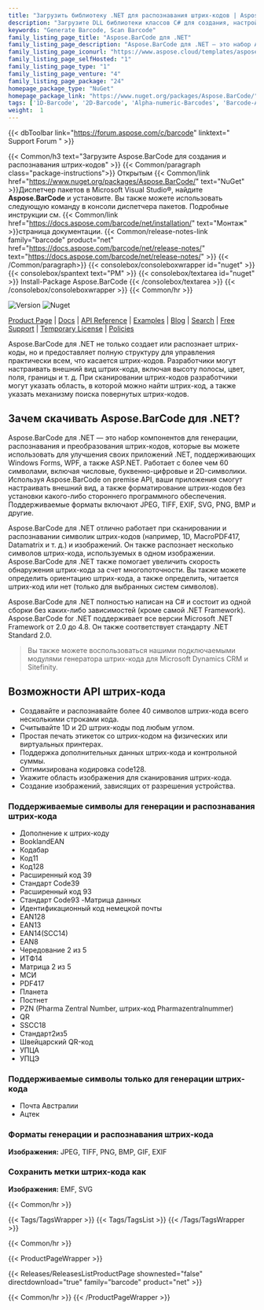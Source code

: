 ```yaml
---
title: "Загрузить библиотеку .NET для распознавания штрих-кодов | Aspose.BarCode"
description: "Загрузите DLL библиотеки классов C# для создания, настройки и распознавания штрих-кодов через локальный API .NET. Поддерживает 1D (линейные), 2D и почтовые штрих-коды."
keywords: "Generate Barcode, Scan Barcode"
family_listing_page_title: "Aspose.BarCode для .NET"
family_listing_page_description: "Aspose.BarCode для .NET — это набор API штрих-кодов для создания и распознавания одномерных и двухмерных штрих-кодов из нескольких типов изображений под любым углом. Он написан на управляемом C#, что позволяет разработчикам легко добавлять функции генерации и распознавания штрих-кода в свои приложения .NET."
family_listing_page_iconurl: "https://www.aspose.cloud/templates/aspose/App_Themes/V3/images/barcode/272x272/aspose_barcode-for-net-min.png"
family_listing_page_selfHosted: "1"
family_listing_page_type: "1"
family_listing_page_venture: "4"
family_listing_page_package: "24"
homepage_package_type: "NuGet"
homepage_package_link: "https://www.nuget.org/packages/Aspose.BarCode/"
tags: ['1D-Barcode', '2D-Barcode', 'Alpha-numeric-Barcodes', 'Barcode-API', 'Barcode-symbologies']
weight:  1
---
```


{{< dbToolbar link="https://forum.aspose.com/c/barcode" linktext=" Support Forum " >}}

{{< Common/h3 text="Загрузите Aspose.BarCode для создания и распознавания штрих-кодов"  >}}
{{< Common/paragraph class="package-instructions">}}
Открытым
{{< Common/link href="https://www.nuget.org/packages/Aspose.BarCode/" text="NuGet"  >}}Диспетчер пакетов в Microsoft Visual Studio®, найдите <b>Aspose.BarCode</b> и установите. Вы также можете использовать следующую команду в консоли диспетчера пакетов. Подробные инструкции см.
{{< Common/link href="https://docs.aspose.com/barcode/net/installation/" text="Монтаж"  >}}страница документации.
{{< Common/release-notes-link family="barcode" product="net" href="https://docs.aspose.com/barcode/net/release-notes/" text="https://docs.aspose.com/barcode/net/release-notes/"  >}}
{{< /Common/paragraph>}}
{{< consolebox/consoleboxwrapper id="nuget" >}}
       {{< consolebox/spantext text="PM" >}}
       {{< consolebox/textarea id="nuget" >}} Install-Package Aspose.BarCode {{< /consolebox/textarea >}}
{{< /consolebox/consoleboxwrapper >}}
{{< Common/hr >}}

![Version](https://img.shields.io/nuget/v/Aspose.Total) ![Nuget](https://img.shields.io/nuget/dt/Aspose.Total?label=nuget%20downloads)

[Product Page](https://products.aspose.com/total/net/) | [Docs](https://docs.aspose.com/total/net/) | [API Reference](https://reference.aspose.com/) | [Examples](http://aspose.github.io) | [Blog](https://blog.aspose.com/category/total/) | [Search](https://search.aspose.com/) | [Free Support](https://forum.aspose.com/) | [Temporary License](https://purchase.aspose.com/temporary-license) | [Policies](https://purchase.aspose.com/policies)

Aspose.BarCode для .NET не только создает или распознает штрих-коды, но и предоставляет полную структуру для управления практически всем, что касается штрих-кодов. Разработчики могут настраивать внешний вид штрих-кода, включая высоту полосы, цвет, поля, границы и т. д. При сканировании штрих-кодов разработчики могут указать область, в которой можно найти штрих-код, а также указать механизму поиска повернутых штрих-кодов.

## Зачем скачивать Aspose.BarCode для .NET?

Aspose.BarCode для .NET — это набор компонентов для генерации, распознавания и преобразования штрих-кодов, которые вы можете использовать для улучшения своих приложений .NET, поддерживающих Windows Forms, WPF, а также ASP.NET. Работает с более чем 60 символами, включая числовые, буквенно-цифровые и 2D-символики. Используя Aspose.BarCode on premise API, ваши приложения смогут настраивать внешний вид, а также форматирование штрих-кодов без установки какого-либо стороннего программного обеспечения. Поддерживаемые форматы включают JPEG, TIFF, EXIF, SVG, PNG, BMP и другие.

Aspose.BarCode для .NET отлично работает при сканировании и распознавании символик штрих-кодов (например, 1D, MacroPDF417, Datamatrix и т. д.) и изображений. Он также распознает несколько символов штрих-кода, используемых в одном изображении. Aspose.BarCode для .NET также помогает увеличить скорость обнаружения штрих-кода за счет многопоточности. Вы также можете определить ориентацию штрих-кода, а также определить, читается штрих-код или нет (только для выбранных систем символов).

Aspose.BarCode для .NET полностью написан на C# и состоит из одной сборки без каких-либо зависимостей (кроме самой .NET Framework). Aspose.BarCode for .NET поддерживает все версии Microsoft .NET Framework от 2.0 до 4.8. Он также соответствует стандарту .NET Standard 2.0.

> Вы также можете воспользоваться нашими подключаемыми модулями генератора штрих-кода для Microsoft Dynamics CRM и Sitefinity.

## Возможности API штрих-кода

- Создавайте и распознавайте более 40 символов штрих-кода всего несколькими строками кода.
- Считывайте 1D и 2D штрих-коды под любым углом.
- Простая печать этикеток со штрих-кодом на физических или виртуальных принтерах.
- Поддержка дополнительных данных штрих-кода и контрольной суммы.
- Оптимизирована кодировка code128.
- Укажите область изображения для сканирования штрих-кода.
- Создание изображений, зависящих от разрешения устройства.

### Поддерживаемые символы для генерации и распознавания штрих-кода

- Дополнение к штрих-коду
- BooklandEAN
- Кодабар
- Код11
- Код128
- Расширенный код 39
- Стандарт Code39
- Расширенный код 93
- Стандарт Code93
-Матрица данных
- Идентификационный код немецкой почты
- EAN128
- EAN13
- EAN14(SCC14)
- EAN8
- Чередование 2 из 5
- ИТФ14
- Матрица 2 из 5
- МСИ
- PDF417
- Планета
- Постнет
- PZN (Pharma Zentral Number, штрих-код Pharmazentralnummer)
- QR
- SSCC18
- Стандарт2из5
- Швейцарский QR-код
- УПЦА
- УПЦЭ

### Поддерживаемые символы только для генерации штрих-кода

- Почта Австралии
- Ацтек

### Форматы генерации и распознавания штрих-кода

**Изображения:** JPEG, TIFF, PNG, BMP, GIF, EXIF

### Сохранить метки штрих-кода как

**Изображения:** EMF, SVG

{{< Common/hr >}}

{{< Tags/TagsWrapper >}}
 {{< Tags/TagsList >}}
{{< /Tags/TagsWrapper >}}

{{< Common/hr >}}

{{< ProductPageWrapper >}}
<!-- ReleasesListProductPage-->
   {{< Releases/ReleasesListProductPage shownested="false"  directdownload="true" family="barcode" product="net" >}}
<!-- /ReleasesListProductPage-->
{{< Common/hr >}}
{{< /ProductPageWrapper >}}


